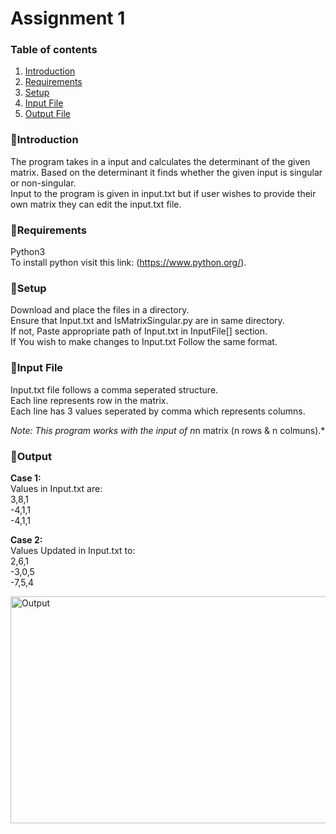 # Assignment 1  
  
### Table of contents  
1. [Introduction](#Introduction)  
2. [Requirements](#Requirements)  
3. [Setup](#Setup)  
4. [Input File](#Input-File)  
5. [Output File](#Input-File)  
  
  
### 🔹Introduction  
  
The program takes in a input and calculates the determinant of the given matrix. Based on the determinant it finds whether the given input is singular or non-singular.  
Input to the program is given in input.txt but if user wishes to provide their own matrix they can edit the input.txt file.  
  
  
### 🔹Requirements  
  
Python3  
To install python visit this link: (https://www.python.org/).  
  
  
### 🔹Setup  
  
Download and place the files in a directory.  
Ensure that Input.txt and IsMatrixSingular.py are in same directory.  
If not, Paste appropriate path of Input.txt in InputFile[] section.  
If You wish to make changes to Input.txt Follow the same format.  
  
  
### 🔹Input File  
  
Input.txt file follows a comma seperated structure.  
Each line represents row in the matrix.  
Each line has 3 values seperated by comma which represents columns.  
  
*Note: This program works with the input of n*n matrix (n rows & n colmuns).*  
  
  
### 🔹Output  
  
**Case 1:**  
Values in Input.txt are:  
3,8,1  
-4,1,1  
-4,1,1  
  
**Case 2:**  
Values Updated in Input.txt to:  
2,6,1  
-3,0,5  
-7,5,4  
  
<img align="left" src="#href" alt="Output" width="750" height="363">  